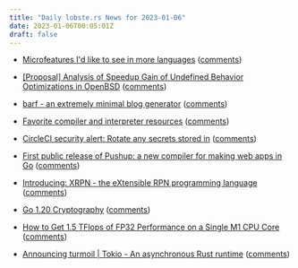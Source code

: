```yaml
---
title: "Daily lobste.rs News for 2023-01-06"
date: 2023-01-06T00:05:01Z
draft: false
---
```






- [Microfeatures I'd like to see in more languages](https://buttondown.email/hillelwayne/archive/microfeatures-id-like-to-see-in-more-languages/)
  ([comments](https://lobste.rs/s/ilmbgu/microfeatures_i_d_like_see_more_languages))



- [[Proposal] Analysis of Speedup Gain of Undefined Behavior Optimizations in OpenBSD](https://tildegit.org/lucic71/dissertation/src/branch/master/TSW/tsw.pdf)
  ([comments](https://lobste.rs/s/b820uv/proposal_analysis_speedup_gain))



- [barf - an extremely minimal blog generator](https://barf.bt.ht/)
  ([comments](https://lobste.rs/s/oeimp0/barf_extremely_minimal_blog_generator))



- [Favorite compiler and interpreter resources](https://lists.eatonphil.com/compilers-and-interpreters.html)
  ([comments](https://lobste.rs/s/9kp1z4/favorite_compiler_interpreter))



- [CircleCI security alert: Rotate any secrets stored in](https://circleci.com/blog/january-4-2023-security-alert/)
  ([comments](https://lobste.rs/s/qivzfa/circleci_security_alert_rotate_any))



- [First public release of Pushup: a new compiler for making web apps in Go](https://github.com/adhocteam/pushup)
  ([comments](https://lobste.rs/s/cwkbyg/first_public_release_pushup_new_compiler))



- [Introducing: XRPN - the eXtensible RPN programming language](https://github.com/isene/xrpn)
  ([comments](https://lobste.rs/s/glbrv5/introducing_xrpn_extensible_rpn))



- [Go 1.20 Cryptography](https://words.filippo.io/dispatches/go-1-20-cryptography/)
  ([comments](https://lobste.rs/s/7zyudk/go_1_20_cryptography))



- [How to Get 1.5 TFlops of FP32 Performance on a Single M1 CPU Core](https://jott.live/markdown/1.5tflop_m1)
  ([comments](https://lobste.rs/s/akhaba/how_get_1_5_tflops_fp32_performance_on))



- [Announcing turmoil | Tokio - An asynchronous Rust runtime](https://tokio.rs/blog/2023-01-03-announcing-turmoil)
  ([comments](https://lobste.rs/s/ky4gmr/announcing_turmoil_tokio_asynchronous))


